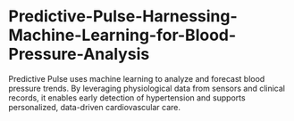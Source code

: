 # Predictive-Pulse-Harnessing-Machine-Learning-for-Blood-Pressure-Analysis
Predictive Pulse uses machine learning to analyze and forecast blood pressure trends. By leveraging physiological data from sensors and clinical records, it enables early detection of hypertension and supports personalized, data-driven cardiovascular care.
